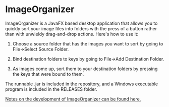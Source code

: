 # ImageOrganizer

ImageOrganizer is a JavaFX based desktop application that allows you to quickly sort your image files into folders with the press of a button rather than with unwieldy drag-and-drop actions. Here's how to use it:

1. Choose a source folder that has the images you want to sort by going to File->Select Source Folder.

2. Bind destination folders to keys by going to File->Add Destination Folder.

3. As images come up, sort them to your destination folders by pressing the keys that were bound to them.

The runnable .jar is included in the repository, and a Windows executable program is included in the RELEASES folder.

[Notes on the development of ImageOrganizer can be found here.](https://andrewzkwong.github.io/devnotes/imageorganizer)
